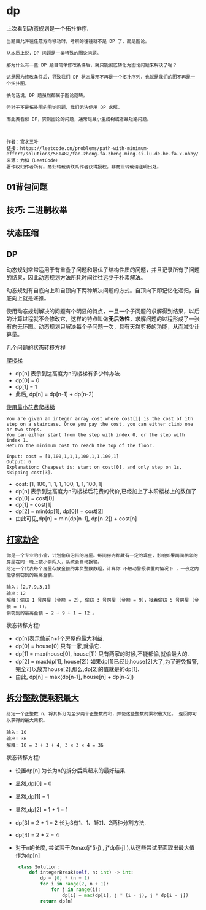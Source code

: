 # dp
上次看到动态规划是一个拓扑排序. 

```
当题目允许往任意方向移动时，考察的往往就不是 DP 了，而是图论。

从本质上说，DP 问题是一类特殊的图论问题。

那为什么有一些 DP 题目简单修改条件后，就只能彻底转化为图论问题来解决了呢？

这是因为修改条件后，导致我们 DP 状态展开不再是一个拓扑序列，也就是我们的图不再是一个拓扑图。

换句话说，DP 题虽然都属于图论范畴。

但对于不是拓扑图的图论问题，我们无法使用 DP 求解。

而此类看似 DP，实则图论的问题，通常是最小生成树或者最短路问题。



作者：宫水三叶
链接：https://leetcode.cn/problems/path-with-minimum-effort/solutions/581482/fan-zheng-fa-zheng-ming-si-lu-de-he-fa-x-ohby/
来源：力扣（LeetCode）
著作权归作者所有。商业转载请联系作者获得授权，非商业转载请注明出处。
```

## 01背包问题  





## 技巧: 二进制枚举   



## 状态压缩 




































## DP 

动态规划常常适用于有重叠子问题和最优子结构性质的问题，并且记录所有子问题的结果，因此动态规划方法所耗时间往往远少于朴素解法。

动态规划有自底向上和自顶向下两种解决问题的方式。自顶向下即记忆化递归，自底向上就是递推。

使用动态规划解决的问题有个明显的特点，一旦一个子问题的求解得到结果，以后的计算过程就不会修改它，这样的特点叫做**无后效性**，求解问题的过程形成了一张有向无环图。动态规划只解决每个子问题一次，具有天然剪枝的功能，从而减少计算量。

几个问题的状态转移方程


[爬楼梯](https://leetcode-cn.com/problems/climbing-stairs/)

- dp[n] 表示到达高度为n的楼梯有多少种办法.
- dp[0] = 0  
- dp[1] = 1   
- 此后, dp[n] = dp[n-1] + dp[n-2]

[使用最小花费爬楼梯](https://leetcode-cn.com/problems/min-cost-climbing-stairs/)
```
You are given an integer array cost where cost[i] is the cost of ith step on a staircase. Once you pay the cost, you can either climb one or two steps.
You can either start from the step with index 0, or the step with index 1.
Return the minimum cost to reach the top of the floor.

Input: cost = [1,100,1,1,1,100,1,1,100,1]
Output: 6
Explanation: Cheapest is: start on cost[0], and only step on 1s, skipping cost[3].
```
- cost: [1, 100, 1, 1, 1, 100, 1, 1, 100, 1]
- dp[n] 表示到达高度为n的楼梯后花费的代价,已经加上了本阶楼梯上的数值了
- dp[0] = cost[0]
- dp[1] = cost[1]
- dp[2] = min(dp[1], dp[0]) + cost[2] 
- 由此可见,dp[n] = min(dp[n-1], dp[n-2]) + cost[n]

## [打家劫舍](https://leetcode-cn.com/problems/house-robber/)
```
你是一个专业的小偷，计划偷窃沿街的房屋。每间房内都藏有一定的现金，影响如果两间相邻的房屋在同一晚上被小偷闯入，系统会自动报警。
给定一个代表每个房屋存放金额的非负整数数组，计算你 不触动警报装置的情况下 ，一夜之内能够偷窃到的最高金额。

输入：[2,7,9,3,1]
输出：12
解释：偷窃 1 号房屋 (金额 = 2), 偷窃 3 号房屋 (金额 = 9)，接着偷窃 5 号房屋 (金额 = 1)。
偷窃到的最高金额 = 2 + 9 + 1 = 12 。
```

状态转移方程:
- dp[n]表示偷前n+1个房屋的最大利益.
- dp[0] = house[0]  只有一家,就偷它.
- dp[1] = max(house[0], house[1])   只有两家的时候,不能都偷,就偷最大的.
- dp[2] = max(dp[1], house[2])      如果dp[1]已经比house[2]大了,为了避免报警,完全可以放弃house[2],那么,dp[2]的值就是的dp[1].
- 由此, dp[n] = max(dp[n-1], house[n] + dp[n-2]) 


## [拆分整数使乘积最大](https://leetcode-cn.com/problems/integer-break/)
```
给定一个正整数 n，将其拆分为至少两个正整数的和，并使这些整数的乘积最大化。 返回你可以获得的最大乘积。

输入: 10
输出: 36
解释: 10 = 3 + 3 + 4, 3 × 3 × 4 = 36
```

状态转移方程:
- 设置dp[n] 为长为n的拆分后乘起来的最好结果.
- 显然,dp[0] = 0
- 显然,dp[1] = 1 
- 显然,dp[2] = 1 * 1 = 1 
- dp[3] = 2 * 1 = 2   长为3有1、1、1和1、2两种分割方法.
- dp[4] = 2 * 2 = 4   
- 对于n的长度, 尝试若干次max(j*(i-j) , j*dp[i-j] ),从这些尝试里面取出最大值作为dp[n]

 
   ```python
    class Solution:
        def integerBreak(self, n: int) -> int:
            dp = [0] * (n + 1)
            for i in range(2, n + 1):
                for j in range(i):
                    dp[i] = max(dp[i], j * (i - j), j * dp[i - j])
            return dp[n] 
   ```
  